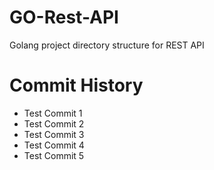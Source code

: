 # GO-Rest-API
Golang project directory structure for REST API

# Commit History
- Test Commit 1
- Test Commit 2
- Test Commit 3
- Test Commit 4
- Test Commit 5